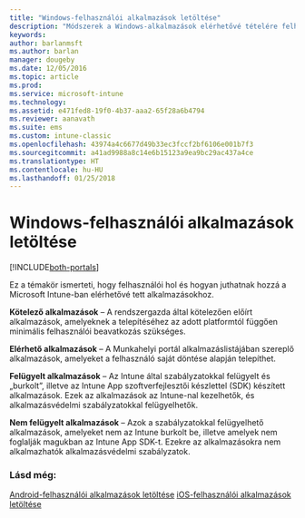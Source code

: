 ```yaml
---
title: "Windows-felhasználói alkalmazások letöltése"
description: "Módszerek a Windows-alkalmazások elérhetővé tételére felhasználók számára"
keywords: 
author: barlanmsft
ms.author: barlan
manager: dougeby
ms.date: 12/05/2016
ms.topic: article
ms.prod: 
ms.service: microsoft-intune
ms.technology: 
ms.assetid: e471fed8-19f0-4b37-aaa2-65f28a6b4794
ms.reviewer: aanavath
ms.suite: ems
ms.custom: intune-classic
ms.openlocfilehash: 43974a4c6677d49b33ec3fccf2bf6106e001b7f3
ms.sourcegitcommit: a41ad9988a8c14e6b15123a9ea9bc29ac437a4ce
ms.translationtype: HT
ms.contentlocale: hu-HU
ms.lasthandoff: 01/25/2018
---
```

# <a name="how-your-windows-users-get-their-apps"></a>Windows-felhasználói alkalmazások letöltése

[!INCLUDE[both-portals](./includes/note-for-both-portals.md)]

Ez a témakör ismerteti, hogy felhasználói hol és hogyan juthatnak hozzá a Microsoft Intune-ban elérhetővé tett alkalmazásokhoz.

**Kötelező alkalmazások** – A rendszergazda által kötelezően előírt alkalmazások, amelyeknek a telepítéséhez az adott platformtól függően minimális felhasználói beavatkozás szükséges.

**Elérhető alkalmazások** – A Munkahelyi portál alkalmazáslistájában szereplő alkalmazások, amelyeket a felhasználó saját döntése alapján telepíthet.

**Felügyelt alkalmazások** – Az Intune által szabályzatokkal felügyelt és „burkolt”, illetve az Intune App szoftverfejlesztői készlettel (SDK) készített alkalmazások. Ezek az alkalmazások az Intune-nal kezelhetők, és alkalmazásvédelmi szabályzatokkal felügyelhetők.

**Nem felügyelt alkalmazások** – Azok a szabályzatokkal felügyelhető alkalmazások, amelyeket nem az Intune burkolt be, illetve amelyek nem foglalják magukban az Intune App SDK-t. Ezekre az alkalmazásokra nem alkalmazhatók alkalmazásvédelmi szabályzatok.

### <a name="see-also"></a>Lásd még:
[Android-felhasználói alkalmazások letöltése](end-user-apps-android.md)
[iOS-felhasználói alkalmazások letöltése](end-user-apps-android.md)
